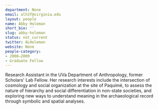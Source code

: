 ```yaml
---
department: None
email: alh3f@virginia.edu
layout: people
name: Abby Holeman
short_bio: ''
slug: abby-holeman
status: not_current
twitter: ALHoleman
website: None
people-category:
- 2008–2009
- Graduate Fellow
---
```


Research Assistant in the UVa Department of Anthropology, former Scholars' Lab Fellow. Her research interests include the intersection of cosmology and social organization at the site of Paquimé, to assess the nature of hierarchy and social differentiation in non-state societies, and exploring new ways to understand meaning in the archaeological record through symbolic and spatial analyses.
